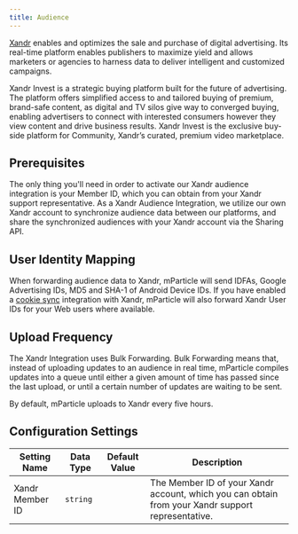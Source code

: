 ```yaml
---
title: Audience
---
```


<a href="http://www.xandr.com/" target="_blank">Xandr</a> enables and optimizes the sale and purchase of digital advertising. Its real-time platform enables publishers to maximize yield and allows marketers or agencies to harness data to deliver intelligent and customized campaigns.

Xandr Invest is a strategic buying platform built for the future of advertising. The platform offers simplified access to and tailored buying of premium, brand-safe content, as digital and TV silos give way to converged buying, enabling advertisers to connect with interested consumers however they view content and drive business results. Xandr Invest is the exclusive buy-side platform for Community, Xandr’s curated, premium video marketplace.

## Prerequisites

 The only thing you'll need in order to activate our Xandr audience integration is your Member ID, which you can obtain from your Xandr support representative.  As a Xandr Audience Integration, we utilize our own Xandr account to synchronize audience data between our platforms, and share the synchronized audiences with your Xandr account via the Sharing API.

## User Identity Mapping

When forwarding audience data to Xandr, mParticle will send IDFAs, Google Advertising IDs, MD5 and SHA-1 of Android Device IDs. If you have enabled a [cookie sync](/integrations/Xandr/cookie-sync/) integration with Xandr, mParticle will also forward Xandr User IDs for your Web users where available.

## Upload Frequency

The Xandr Integration uses Bulk Forwarding. Bulk Forwarding means that, instead of uploading updates to an audience in real time, mParticle compiles updates into a queue until either a given amount of time has passed since the last upload, or until a certain number of updates are waiting to be sent.

By default, mParticle uploads to Xandr every five hours.

## Configuration Settings

Setting Name | Data Type | Default Value | Description 
|---|---|---|---
Xandr Member ID|`string` | | The Member ID of your Xandr account, which you can obtain from your Xandr support representative.